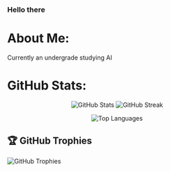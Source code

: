 ### Hello there

# About Me:
Currently an undergrade studying AI <br>

# GitHub Stats:
<div>
  <p align="center">
        <img src="https://github-readme-stats.vercel.app/api?username=BiscuitBobby&amp;theme=radical&amp;hide_border=false&amp;include_all_commits=false&amp;count_private=false" alt="GitHub Stats">
        <img src="https://github-readme-streak-stats.herokuapp.com/?user=BiscuitBobby&amp;theme=radical&amp;hide_border=false" alt="GitHub Streak">
  </p>
  <p align=center>
      <img src="https://github-readme-stats.vercel.app/api/top-langs/?username=BiscuitBobby&amp;theme=radical&amp;hide_border=false&amp;include_all_commits=false&amp;count_private=false&amp;layout=compact" alt="Top Languages">
  </p>
 </div>
  
</div>
  <div>
<h2>🏆 GitHub Trophies</h2>
<img src="https://github-profile-trophy.vercel.app/?username=BiscuitBobby&amp;theme=radical&amp;no-frame=false&amp;no-bg=true&amp;margin-w=4" alt="GitHub Trophies">
</div>

<!-- created with GPRM ( https://gprm.itsvg.in ) -->

